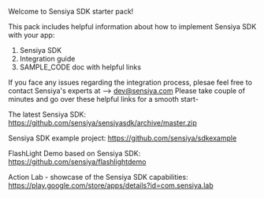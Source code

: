 Welcome to Sensiya SDK starter pack!

This pack includes helpful information about how to implement Sensiya SDK with your app: 

1. Sensiya SDK 
2. Integration guide
3. SAMPLE_CODE doc with helpful links

If you face any issues regarding the integration process, plesae feel free to contact Sensiya's experts at --> dev@sensiya.com
Please take couple of minutes and go over these helpful links for a smooth start-

The latest Sensiya SDK:
https://github.com/sensiya/sensiyasdk/archive/master.zip

Sensiya SDK example project: 
https://github.com/sensiya/sdkexample

FlashLight Demo based on Sensiya SDK:
https://github.com/sensiya/flashlightdemo

Action Lab - showcase of the Sensiya SDK capabilities:
https://play.google.com/store/apps/details?id=com.sensiya.lab
